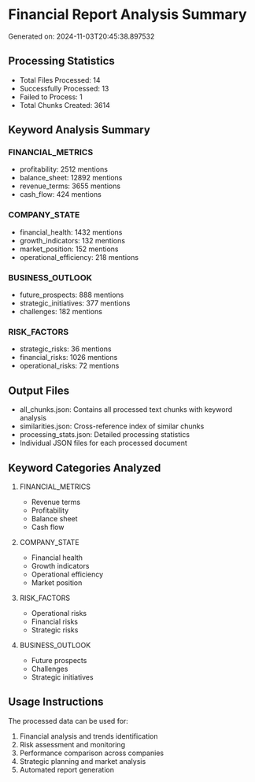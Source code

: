 
# Financial Report Analysis Summary
Generated on: 2024-11-03T20:45:38.897532

## Processing Statistics
- Total Files Processed: 14
- Successfully Processed: 13
- Failed to Process: 1
- Total Chunks Created: 3614

## Keyword Analysis Summary

### FINANCIAL_METRICS
- profitability: 2512 mentions
- balance_sheet: 12892 mentions
- revenue_terms: 3655 mentions
- cash_flow: 424 mentions

### COMPANY_STATE
- financial_health: 1432 mentions
- growth_indicators: 132 mentions
- market_position: 152 mentions
- operational_efficiency: 218 mentions

### BUSINESS_OUTLOOK
- future_prospects: 888 mentions
- strategic_initiatives: 377 mentions
- challenges: 182 mentions

### RISK_FACTORS
- strategic_risks: 36 mentions
- financial_risks: 1026 mentions
- operational_risks: 72 mentions

## Output Files
- all_chunks.json: Contains all processed text chunks with keyword analysis
- similarities.json: Cross-reference index of similar chunks
- processing_stats.json: Detailed processing statistics
- Individual JSON files for each processed document

## Keyword Categories Analyzed
1. FINANCIAL_METRICS
   - Revenue terms
   - Profitability
   - Balance sheet
   - Cash flow

2. COMPANY_STATE
   - Financial health
   - Growth indicators
   - Operational efficiency
   - Market position

3. RISK_FACTORS
   - Operational risks
   - Financial risks
   - Strategic risks

4. BUSINESS_OUTLOOK
   - Future prospects
   - Challenges
   - Strategic initiatives

## Usage Instructions
The processed data can be used for:
1. Financial analysis and trends identification
2. Risk assessment and monitoring
3. Performance comparison across companies
4. Strategic planning and market analysis
5. Automated report generation
